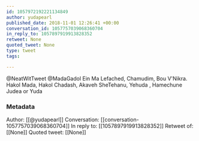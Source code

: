 ```yaml
---
id: 1057972192221134849
author: yudapearl
published_date: 2018-11-01 12:26:41 +00:00
conversation_id: 1057757039068360704
in_reply_to: 1057897919913828352
retweet: None
quoted_tweet: None
type: tweet
tags:

---
```


@NeatWitTweet @MadaGadol Ein Ma Lefached, Chamudim, Bou V'Nikra. Hakol Mada, Hakol Chadash,
Akaveh SheTehanu,
Yehuda ,  Hamechune Judea or Yuda

### Metadata

Author: [[@yudapearl]]
Conversation: [[conversation-1057757039068360704]]
In reply to: [[1057897919913828352]]
Retweet of: [[None]]
Quoted tweet: [[None]]

